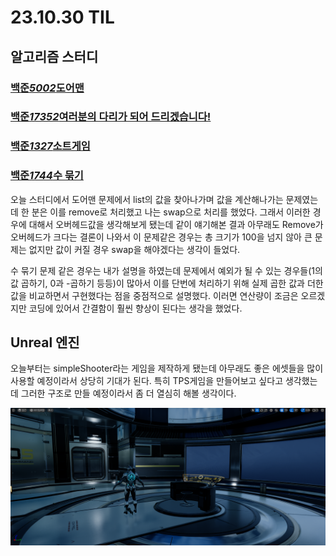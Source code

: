 # 23.10.30 TIL

## 알고리즘 스터디

### [백준*5002*도어맨 ](https://www.acmicpc.net/problem/5002)

### [백준*17352*여러분의 다리가 되어 드리겠습니다!](https://www.acmicpc.net/problem/17352)

### [백준*1327*소트게임](https://www.acmicpc.net/problem/1327)

### [백준*1744*수 묶기](https://www.acmicpc.net/problem/1744)

오늘 스터디에서 도어맨 문제에서 list의 값을 찾아나가며 값을 계산해나가는 문제였는데 한 분은 이를 remove로 처리했고 나는 swap으로 처리를 했었다. 그래서 이러한 경우에 대해서 오버헤드값을 생각해보게 됐는데 같이 얘기해본 결과 아무래도 Remove가 오버헤드가 크다는 결론이 나와서 이 문제같은 경우는 총 크기가 100을 넘지 않아 큰 문제는 없지만 값이 커질 경우 swap을 해야겠다는 생각이 들었다.

수 묶기 문제 같은 경우는 내가 설명을 하였는데 문제에서 예외가 될 수 있는 경우들(1의 값 곱하기, 0과 -곱하기 등등)이 많아서 이를 단번에 처리하기 위해 실제 곱한 값과 더한값을 비교하면서 구현했다는 점을 중점적으로 설명했다. 이러면 연산량이 조금은 오르겠지만 코딩에 있어서 간결함이 훨씬 향상이 된다는 생각을 했었다.

## Unreal 엔진

오늘부터는 simpleShooter라는 게임을 제작하게 됐는데 아무래도 좋은 에셋들을 많이 사용할 예정이라서 상당히 기대가 된다. 특히 TPS게임을 만들어보고 싶다고 생각했는데 그러한 구조로 만들 예정이라서 좀 더 열심히 해볼 생각이다.

![1](/Assets/Images/Unreal/실습/SimpleShooter/1.png)
